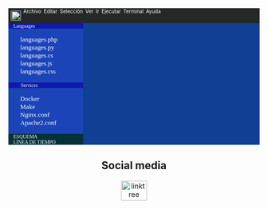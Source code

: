 <div style="background: #262727; height: 30px;">
    <div style="float: left;">
        <img src="visual_studio.png" height="20px" style="padding-top: 5px; padding-left: 5px;"></img>
    </div>
    <div style="float: left;">
        <span style="color: white; font-size: 10px; padding-left: 5px;">Archivo</span>
    </div>
    <div style="float: left;">
        <span style="color: white; font-size: 10px; padding-left: 5px;">Editar</span>
    </div>
    <div style="float: left;">
        <span style="color: white; font-size: 10px; padding-left: 5px;">Selección</span>
    </div>
    <div style="float: left;">
        <span style="color: white; font-size: 10px; padding-left: 5px;">Ver</span>
    </div>
    <div style="float: left;">
        <span style="color: white; font-size: 10px; padding-left: 5px;">Ir</span>
    </div>
    <div style="float: left;">
        <span style="color: white; font-size: 10px; padding-left: 5px;">Ejecutar</span>
    </div>
    <div style="float: left;">
        <span style="color: white; font-size: 10px; padding-left: 5px;">Terminal</span>
    </div>
    <div style="float: left;">
        <span style="color: white; font-size: 10px; padding-left: 5px;">Ayuda</span>
    </div>
</div>
<div style="background: #113f94; color: green; font-family: console;">
    <div style="background: #1b44b8; width: 150px; color: white;">
        <div>
            <div style="background: #0f1aaa; font-size: 10px; text-align: left; padding-left: 10px;">
                Languages
            </div>
            <ul style="list-style-type: none;">
                <li style="font-size: 13px;">languages.php</li>
                <li style="font-size: 13px;">languages.py</li>
                <li style="font-size: 13px;">languages.cs</li>
                <li style="font-size: 13px;">languages.js</li>
                <li style="font-size: 13px;">languages.css</li>
            </ul>
            <div style="background: #0f1aaa; font-size: 10px; text-align: left; padding-left: 25px;">
                Services
            </div>
            <ul style="list-style-type: none;">
                <li style="font-size: 13px;">Docker</li>
                <li style="font-size: 13px;">Make</li>
                <li style="font-size: 13px;">Nginx.conf</li>
                <li style="font-size: 13px;">Apache2.conf</li>
            </ul>
            <div style="background: #05313d; font-size: 10px; text-align: left; padding-left: 10px;">
                ESQUEMA
            </div>
            <div style="background: #05313d; font-size: 10px; text-align: left; padding-left: 10px;">
                LÍNEA DE TIEMPO
            </div>
        </div>
    </div>
</div>
<h2 align="center">Social media</h2>
<div align="center">
  <a href="https://linktr.ee/terror" target="_blank" style="text-decoration: none;">
    <img src="https://raw.githubusercontent.com/maurodesouza/profile-readme-generator/master/src/assets/icons/social/linktree/default.svg" width="52" height="40" alt="linktree logo"  />
  </a>
</div>

